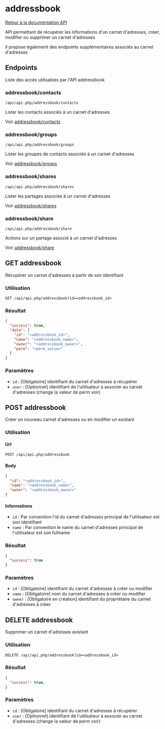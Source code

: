 # addressbook

[Retour à la documentation API](../README.md#utilisation-de-lapi)

API permettant de récupérer les informations d'un carnet d'adresses, créer, modifier ou supprimer un carnet d'adresses

Il propose également des endpoints supplémentaires associés au carnet d'adresses

## Endpoints

Liste des accès utilisables par l'API addressbook

### addressbook/contacts

```url
/api/api.php/addressbook/contacts
```

Lister les contacts associés à un carnet d'adresses

Voir [addressbook/contacts](contacts/README.md#addressbookcontacts)

### addressbook/groups

```url
/api/api.php/addressbook/groups
```

Lister les groupes de contacts associés à un carnet d'adresses

Voir [addressbook/groups](groups/README.md#addressbookgroups)

### addressbook/shares

```url
/api/api.php/addressbook/shares
```

Lister les partages associés à un carnet d'adresses

Voir [addressbook/shares](shares/README.md#addressbookshares)

### addressbook/share

```url
/api/api.php/addressbook/share
```

Actions sur un partage associé à un carnet d'adresses

Voir [addressbook/share](share/README.md#addressbookshare)

## GET addressbook

Récupérer un carnet d'adresses à partir de son identifiant

### Utilisation

```url
GET /api/api.php/addressbook?id=<addressbook_id>
```

### Résultat

```json
{
  "success": true,
  "data": {
    "id": "<addressbook_id>",
    "name": "<addressbook_name>",
    "owner": "<addressbook_owner>",
    "perm": "<perm_value>"
  }
}
```

### Paramètres

 - `id` : [Obligatoire] identifiant du carnet d'adresses à récupérer
 - `user` : [Optionnel] identifiant de l'utilisateur à associer au carnet d'adresses (change la valeur de perm voir)

## POST addressbook

Créer un nouveau carnet d'adresses ou en modifier un existant

### Utilisation

#### Url
```url
POST /api/api.php/addressbook
```

#### Body
```json
{
  "id": "<addressbook_id>",
  "name": "<addressbook_name>",
  "owner": "<addressbook_owner>"
}
```

#### Informations
 - `id` : Par convention l'id du carnet d'adresses principal de l'utilisateur est son identifiant
 - `name` : Par convention le name du carnet d'adresses principal de l'utilisateur est son fullname

### Résultat

```json
{
  "success": true
}
```

### Paramètres

 - `id` : [Obligatoire] identifiant du carnet d'adresses à créer ou modifier
 - `name` : [Obligatoire] nom du carnet d'adresses à créer ou modifier
 - `owner` : [Obligatoire en création] identifiant du propriétaire du carnet d'adresses à créer

## DELETE addressbook

Supprimer un carnet d'adresses existant

### Utilisation

```url
DELETE /api/api.php/addressbook?id=<addressbook_id>
```

### Résultat

```json
{
  "success": true,
}
```

### Paramètres

 - `id` : [Obligatoire] identifiant du carnet d'adresses à récupérer
 - `user` : [Optionnel] identifiant de l'utilisateur à associer au carnet d'adresses (change la valeur de perm voir)